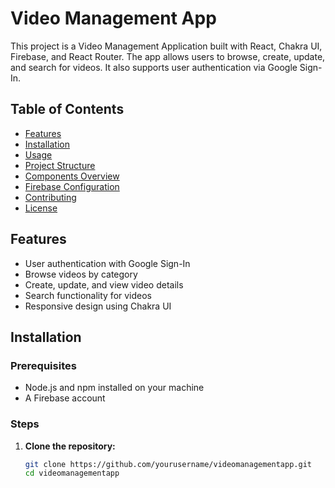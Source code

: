 # Video Management App

This project is a Video Management Application built with React, Chakra UI, Firebase, and React Router. The app allows users to browse, create, update, and search for videos. It also supports user authentication via Google Sign-In.

## Table of Contents

- [Features](#features)
- [Installation](#installation)
- [Usage](#usage)
- [Project Structure](#project-structure)
- [Components Overview](#components-overview)
- [Firebase Configuration](#firebase-configuration)
- [Contributing](#contributing)
- [License](#license)

## Features

- User authentication with Google Sign-In
- Browse videos by category
- Create, update, and view video details
- Search functionality for videos
- Responsive design using Chakra UI

## Installation

### Prerequisites

- Node.js and npm installed on your machine
- A Firebase account

### Steps

1. **Clone the repository:**

   ```bash
   git clone https://github.com/yourusername/videomanagementapp.git
   cd videomanagementapp
